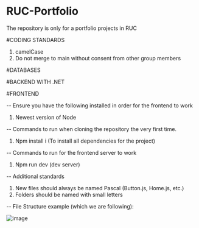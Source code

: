 # RUC-Portfolio
The repository is only for a portfolio projects in RUC

#CODING STANDARDS

1. camelCase
2. Do not merge to main without consent from other group members

#DATABASES

#BACKEND WITH .NET


#FRONTEND

-- Ensure you have the following installed in order for the frontend to work

1. Newest version of Node

-- Commands to run when cloning the repository the very first time.

1. Npm install i (To install all dependencies for the project)

-- Commands to run for the frontend server to work

1. Npm run dev (dev server)

-- Additional standards

1. New files should always be named Pascal (Button.js, Home.js, etc.)
2. Folders should be named with small letters

-- File Structure example (which we are following):

![image](https://github.com/PAlex000/RUC-Portfolio/assets/54646142/738671f0-f991-4587-8d9e-c743c9193a4b)


